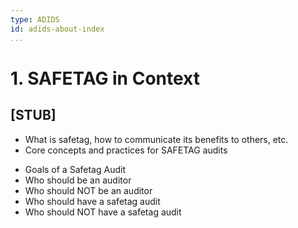 ```yaml
---
type: ADIDS
id: adids-about-index
...
```


# 1. SAFETAG in Context

## [STUB]

  - What is safetag, how to communicate its benefits to others, etc.
  - Core concepts and practices for SAFETAG audits
  * Goals of a Safetag Audit
  * Who should be an auditor
  * Who should NOT be an auditor
  * Who should have a safetag audit
  * Who should NOT have a safetag audit

